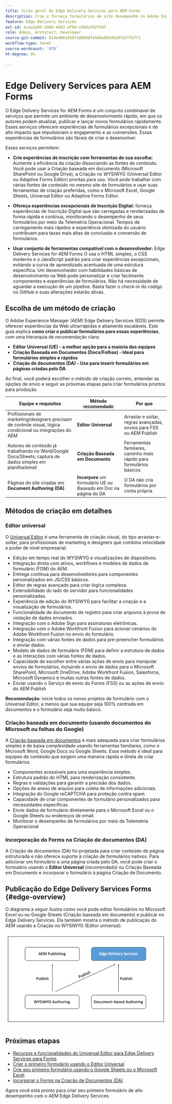 ```yaml
---
title: Visão geral do Edge Delivery Services para AEM Forms
description: Crie e forneça formulários de alto desempenho no Adobe Experience Manager Edge Delivery Services, com ênfase na abordagem de criação do Editor universal.
feature: Edge Delivery Services
exl-id: ecea1e05-d36b-4d63-af9d-c69dafd2f94f
role: Admin, Architect, Developer
source-git-commit: 81de486a2b9f1db0d8fe588e883d929fd2f7b7f1
workflow-type: tm+mt
source-wordcount: '879'
ht-degree: 0%

---
```



# Edge Delivery Services para AEM Forms


O Edge Delivery Services for AEM Forms é um conjunto combinável de serviços que permite um ambiente de desenvolvimento rápido, em que os autores podem atualizar, publicar e lançar novos formulários rapidamente. Esses serviços oferecem experiências de formulários excepcionais e de alto impacto que impulsionam o engajamento e as conversões. Essas experiências de formulários são fáceis de criar e desenvolver.

Esses serviços permitem:

- **Crie experiências de inscrição com ferramentas de sua escolha:** Aumente a eficiência da criação dissociando as fontes de conteúdo. Você pode usar a Criação baseada em documento (Microsoft SharePoint ou Google Drive), a Criação no WYSIWYG (Universal Editor ou Adaptive Forms Editor) prontas para uso. Você pode trabalhar com várias fontes de conteúdo no mesmo site de formulários e usar suas ferramentas de criação preferidas, como o Microsoft Excel, Google Sheets, Universal Editor ou Adaptive Forms Editor.

- **Ofereça experiências excepcionais de Inscrição Digital:** forneça experiências de Inscrição Digital que são carregadas e renderizadas de forma rápida e contínua, monitorando o desempenho de seus formulários por meio da Telemetria Operacional. Tempos de carregamento mais rápidos e experiência otimizada do usuário contribuem para taxas mais altas de conclusão e conversão de formulários.

- **Usar conjunto de ferramentas compatível com o desenvolvedor:** Edge Delivery Services for AEM Forms
O usa o HTML simples, o CSS moderno e o JavaScript padrão para criar experiências excepcionais, evitando a curva de aprendizado acentuada de uma estrutura específica. Um desenvolvedor com habilidades básicas de desenvolvimento na Web pode personalizar e criar facilmente componentes e experiências de formulários. Não há necessidade de aguardar a execução de um pipeline. Basta fazer o check-in do código no GitHub e suas alterações estarão ativas.

## Escolha de um método de criação


O Adobe Experience Manager (AEM) Edge Delivery Services (EDS) permite oferecer experiências da Web ultrarrápidas e altamente escaláveis. Este guia explica **como criar e publicar formulários para essas experiências**, com uma hierarquia de recomendação clara:

- **Editor Universal (UE) - a melhor opção para a maioria das equipes**
- **Criação Baseada em Documentos (Docs/Folhas) - Ideal para formulários simples e rápidos**
- **Criação de documentos (DA) - Use para inserir formulários em páginas criadas pelo DA**

Ao final, você poderá escolher o método de criação correto, entender as opções de envio e seguir as próximas etapas para criar formulários prontos para produção.


| Equipe e requisitos | Método recomendado | Por que |
|--------------------|--------------------|-----|
| Profissionais de marketing/designers precisam de controle visual, lógica condicional ou integrações do AEM | **Editor Universal** | Arrastar e soltar, regras avançadas, envios para FSS ou AEM Publish |
| Autores de conteúdo já trabalhando no Word/Google Docs/Sheets; captura de dados simples em planilha/email | **Criação Baseada em Documento** | Ferramentas familiares, caminho mais rápido para formulários básicos |
| Páginas do site criadas em **Document Authoring (DA)** | **Incorpore** um formulário UE ou Baseado em Doc na página do DA | O DA não cria formulários por conta própria |


## Métodos de criação em detalhes

### Editor universal

<!--
<span class="preview"> This is a pre-release feature available through our <a href="https://experienceleague.adobe.com/docs/experience-manager-cloud-service/content/release-notes/prerelease.html#new-features">pre-release channel</a>. </span>
-->

O [Universal Editor](/help/edge/docs/forms/universal-editor/overview-universal-editor-for-edge-delivery-services-for-forms.md) é uma ferramenta de criação visual, do tipo arrastar-e-soltar, para profissionais de marketing e designers que combina velocidade e poder de nível empresarial:

- Edição em tempo real do WYSIWYG e visualizações de dispositivos.
- Integração direta com ativos, workflows e modelos de dados de formulário (FDM) do AEM.
- Entrega contínua para desenvolvedores para componentes personalizados em JS/CSS básicos.
- Editor de regras avançado para criar lógica complexa.
- Extensibilidade do lado do servidor para funcionalidades personalizadas.
- Experiência de edição do WYSIWYG para facilitar a criação e a visualização de formulários.
- Funcionalidade de documento de registro para criar arquivos à prova de violação de dados enviados.
- Integração com o Adobe Sign para assinaturas eletrônicas.
- Integração com o Adobe Workfront Fusion para acionar cenários do Adobe Workfront Fusion no envio do formulário.
- Integração com várias fontes de dados para pré-preencher formulários e enviar dados.
- Modelo de dados de formulário (FDM) para definir a estrutura de dados e as interações com várias fontes de dados.
- Capacidade de escolher entre várias ações de envio para manipular envios de formulários, incluindo o envio de dados para o Microsoft SharePoint, Microsoft OneDrive, Adobe Workfront Fusion, Salesforce, Microsoft Dynamics e muitas outras fontes de dados.
- Enviar usando o Serviço de envio do Forms (FSS) ou as ações de envio do AEM Publish

**Recomendação**: inicie todos os novos projetos de formulário com o Universal Editor, a menos que sua equipe seja 100% centrada em documentos e o formulário seja muito básico.


### Criação baseada em documento (usando documentos do Microsoft ou folhas do Google)

A [Criação baseada em documentos](/help/edge/docs/forms/tutorial.md) é mais adequada para criar formulários simples e de baixa complexidade usando ferramentas familiares, como o Microsoft Word, Google Docs ou Google Sheets. Esse método é ideal para equipes de conteúdo que exigem uma maneira rápida e direta de criar formulários.

- Componentes acessíveis para uma experiência simples.
- Estrutura padrão do HTML para renderização consistente.
- Regras e validações para garantir a precisão dos dados.
- Opções de anexo de arquivo para coleta de informações adicionais.
- Integração do Google reCAPTCHA para proteção contra spam.
- Capacidade de criar componentes de formulário personalizados para necessidades específicas.
- Envie dados de formulário diretamente para o Microsoft Excel ou o Google Sheets ou endereços de email.
- Monitorar o desempenho de formulários por meio da Telemetria Operacional


### Incorporação do Forms na Criação de documentos (DA)

A Criação de documentos (DA) foi projetada para criar conteúdo de página estruturada e não oferece suporte à criação de formulários nativos. Para adicionar um formulário a uma página criada pelo DA, você pode criar o formulário usando o **Editor Universal** (recomendado) ou Criação Baseada em Documento e incorporar o formulário à página Criação de Documento.

## Publicação do Edge Delivery Services Forms {#edge-overview}

O diagrama a seguir ilustra como você pode editar formulários no Microsoft Excel ou no Google Sheets (Criação baseada em documento) e publicar no Edge Delivery Services. Ela também mostra o método de publicação do AEM usando a Criação no WYSIWYG (Editor universal).

![Publicar no Edge Delivery Services e no AEM](/help/edge/docs/forms/assets/AEM-forms-with-EDS-publishing.png)


<!-- 
## Feature Comparison

| Capability | Universal Editor | Document-Based | Document Authoring |
|------------|-----------------|----------------|--------------------|
| Visual drag-and-drop | ✅ | – | – |
| Advanced rules editor | ✅ | Limited | – |
| Attachments | ✅ | EA | – |
| reCAPTCHA Enterprise | ✅ | ✅ | Depends on embed |
| Submit to spreadsheet/email | ✅ (FSS) | ✅ (FSS) | Via embed |
| Submit to AEM workflows/FDM | ✅ | – | Via UE embed |
| Custom components (JS/CSS) | ✅ | ✅ | Via embed |
| Localization via Sites | ✅ | Manual | Via embed |
-->

## Próximas etapas

- [Recursos e funcionalidades do Universal Editor para Edge Delivery Services para Forms](/help/edge/docs/forms/universal-editor/overview-universal-editor-for-edge-delivery-services-for-forms.md)
- [Criar o primeiro formulário usando o Editor Universal](/help/edge/docs/forms/universal-editor/create-forms.md)
- [Crie seu primeiro formulário usando o Google Sheets ou o Microsoft Excel](/help/edge/docs/forms/tutorial.md).
- [Incorporar o Forms na Criação de Documentos (DA)](https://www.aem.live/developer/da-tutorial)


Agora você está pronto para criar seu primeiro formulário de alto desempenho com o AEM Edge Delivery Services.

<!--
## Start creating forms

- [Get started with Edge Delivery Services for AEM Forms](/help/edge/docs/forms/tutorial.md)
- [Create a form using Google Sheets or Microsoft Excel](/help/edge/docs/forms/create-forms.md)
- [Set up your Google Sheets or Microsoft Excel files to start accepting data​](/help/edge/docs/forms/submit-forms.md)
- [Publish your form and start collecting data](/help/edge/docs/forms/publish-forms.md)
- [Customize the look of your forms​](/help/edge/docs/forms/style-theme-forms.md)
- [Add repeatable sections to a form​](/help/edge/docs/forms/repeatable-forms.md)
- [Show a custom thank you message after form submission​](/help/edge/docs/forms/thank-you-page-form.md)
- [Adaptive Form Block components and their properties](/help/edge/docs/forms/form-components.md)
- [Real Use Monitoring](https://www.aem.live/developer/rum#authentication)

## Start creating forms

<div>

  <style>
    .card-container {
        width: calc(33.33% - 10px);;
        margin: 5px;
        border: 1px solid #ccc;
        border-radius: 5px;
        padding: 5px;
        box-sizing: border-box;
        transition: background-color 0.3s ease; /* Adding transition effect */
    }
    .card-container:hover {
        background-color: #f0f0f0; /* Changing background color on hover */
    }
</style>

<div style="display: flex; flex-wrap: wrap; justify-content: space-between; margin: -5px;">
    <div class="card-container">
        <a href="/help/edge/docs/forms/create-forms.md">
            <img src="/help/edge/assets/smock_devices_18_n.svg" alt="Create a form using eds forms" style="border-radius: 5px;"> </b>
            <br><b style="margin-top: 5px;">Create a form using Google Sheets or Microsoft Excel</b>
        </a>
        <p>Create forms that load and render quickly and automatically reflows on mobile devices.</p>
    </div>
    <div class="card-container">
        <a href="/help/edge/docs/forms/create-forms.md#manually-configure-a-spreadsheet-to-accept-data">   
            <img src="/help/edge/assets/smock_platformdatamapping_18_n.svg" alt="Submit form" alt="Use Form Fragments in an EDS Form" style="border-radius: 5px;"> </b>
            <br><b style="margin-top: 5px;">Submit form to spreadsheet</b>
        </a>
        <p>Submit forms directly to your Microsoft Excel or Google Sheets.</p>
    </div>
     <div class="card-container">
        <a href="/help/edge/docs/forms/style-theme-forms.md">
            <img src="/help/edge/assets/smock_imageautomode_18_N.svg" alt="Apply styles or themes to an eds form" style="border-radius: 5px;"> </b>
            <br><b style="margin-top: 5px;">Customize a theme</b>
        </a>
        <p>Create a consistent brand image by applying the same theme across forms.</p>
    </div>
      <div class="card-container">
        <a href="/help/edge/docs/forms/validate-forms.md">
            <img src="/help/edge/assets/smock_condition_18_n.svg" alt="Add validations to form fields" style="border-radius: 5px;"> </b>
            <br><b style="margin-top: 5px;">Apply field validations</b>
        </a>
        <p>Reduce errors and frustration by checking form inputs for proper formatting.</p>
    </div> 
            <div class="card-container">
        <a href="/help/edge/docs/forms/rules-forms.md">
            <img src="/help/edge/assets/smock_documentfragment_18_n.svg" alt="Use rules to add dynamic behaviour to a form" style="border-radius: 5px;"> </b>
            <br><b style="margin-top: 5px;">Use rules to add dynamic behaviour to a form</b>
        </a>
        <p>Reuse preconfigured fragments across multiple forms.</p>
    </div>
    <div class="card-container">
        <a href="/help/edge/docs/forms/translate-forms.md">  
            <img src="/help/edge/assets/smock_abc_18_n.svg" alt="Translate an EDS Form" style="border-radius: 5px;"> </b>
            <br><b style="margin-top: 5px;">Translate a form</b>
        </a>
        <p>Extend the reach of your forms while keeping costs in check.</p>
    </div>
    <div class="card-container">
        <a href="/help/edge/docs/forms/repeatable-forms.md">  
            <img src="/help/edge/assets/smock_addto_18_n.svg" alt="Add repeatable sections to an EDS Form" style="border-radius: 5px;"> </b>
            <br><b style="margin-top: 5px;">Add repeatable sections</b>
        </a>
        <p>Effortlessly create and add repeatable sections to a form.</p>
    </div>
    <div class="card-container">
        <a href="/help/edge/docs/forms/custom-components-forms.md"> 
            <img src="/help/edge/assets/smock_userdeveloper_18_n.svg" alt="Create custom forms components using standard JavaScript and CSS"  style="border-radius: 5px;"> </b>
            <br><b style="margin-top: 5px;">Create custom components</b>
        </a>
        <p>Use standard JavaScript and CSS to create components and themes.</p>
    </div>
    <div class="card-container">
        <a href="/help/edge/docs/forms/recaptacha-forms.md">  
            <img src="/help//edge/assets/smock_keyclock_18_n.svg" alt="Use reCAPTCHA in an EDS Form" style="border-radius: 5px;"> </b>
            <br><b style="margin-top: 5px;">Use reCAPTCHA</b>
        </a>
        <p>Use OOTB reCAPTCHA integration for robust spam and bot protection.</p>
    </div>


</div>


</br>

-->
